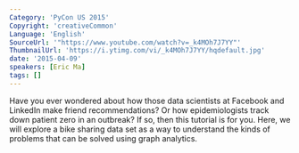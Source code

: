 ```yaml
---
Category: 'PyCon US 2015'
Copyright: 'creativeCommon'
Language: 'English'
SourceUrl: '"https://www.youtube.com/watch?v=_k4MOh7J7YY"'
ThumbnailUrl: 'https://i.ytimg.com/vi/_k4MOh7J7YY/hqdefault.jpg'
date: '2015-04-09'
speakers: [Eric Ma]
tags: []
---
```

Have you ever wondered about how those data scientists at Facebook and LinkedIn make friend recommendations? Or how epidemiologists track down patient zero in an outbreak? If so, then this tutorial is for you. Here, we will explore a bike sharing data set as a way to understand the kinds of problems that can be solved using graph analytics.

